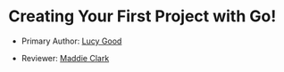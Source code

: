 # Creating Your First Project with Go!

* Primary Author: [Lucy Good](https://github.com/lucykgood)

* Reviewer: [Maddie Clark](https://github.com/mbclark37)
